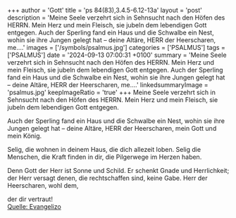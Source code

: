 +++
author = 'Gott'
title = 'ps 84(83),3.4.5-6.12-13a'
layout = 'post'
description = 'Meine Seele verzehrt sich in Sehnsucht  nach den Höfen des HERRN.  Mein Herz und mein Fleisch,  sie jubeln dem lebendigen Gott entgegen.  Auch der Sperling fand ein Haus  und die Schwalbe ein Nest, wohin sie ihre Jungen gelegt hat  –  deine Altäre, HERR der Heerscharen,  me....'
images = ['/symbols/psalmus.jpg']
categories = ['PSALMUS']
tags = ['PSALMUS']
date = '2024-09-13 07:00:31 +0100'
summary = 'Meine Seele verzehrt sich in Sehnsucht  nach den Höfen des HERRN.  Mein Herz und mein Fleisch,  sie jubeln dem lebendigen Gott entgegen.  Auch der Sperling fand ein Haus  und die Schwalbe ein Nest, wohin sie ihre Jungen gelegt hat  –  deine Altäre, HERR der Heerscharen,  me....'
linkedsummaryImage = 'psalmus.jpg'
keepImageRatio = 'true'
+++
Meine Seele verzehrt sich in Sehnsucht 
nach den Höfen des HERRN. 
Mein Herz und mein Fleisch, 
sie jubeln dem lebendigen Gott entgegen.

Auch der Sperling fand ein Haus 
und die Schwalbe ein Nest, wohin sie ihre Jungen gelegt hat  – 
deine Altäre, HERR der Heerscharen, 
mein Gott und mein König.<!--more-->

Selig, die wohnen in deinem Haus, 
die dich allezeit loben.
Selig die Menschen, die Kraft finden in dir, 
die Pilgerwege im Herzen haben.

Denn Gott der Herr ist Sonne und Schild.
Er schenkt Gnade und Herrlichkeit;
der Herr versagt denen, die rechtschaffen sind, keine Gabe.
Herr der Heerscharen, wohl dem, 

der dir vertraut!<br> [Quelle: Evangelizo](https://evangeliumtagfuertag.org/DE/gospel)